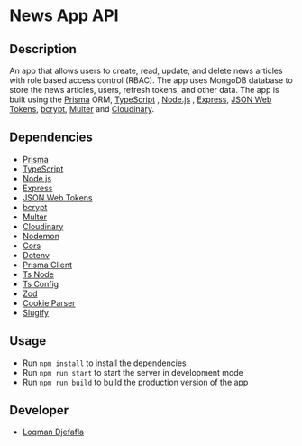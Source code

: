 # News App API

## Description

An app that allows users to create, read, update, and delete news articles with role based access control (RBAC). The app uses MongoDB database to store the news articles, users, refresh tokens, and other data. The app is built using the [Prisma](https://pris.ly/d/prisma) ORM, [TypeScript](https://www.typescriptlang.org/) , [Node.js](https://nodejs.org/en/) , [Express](https://expressjs.com/), [JSON Web Tokens](https://www.npmjs.com/package/jsonwebtoken), [bcrypt](https://www.npmjs.com/package/bcrypt), [Multer](https://www.npmjs.com/package/multer) and [Cloudinary](https://cloudinary.com/).

## Dependencies

- [Prisma](https://pris.ly/d/prisma)
- [TypeScript](https://www.typescriptlang.org/)
- [Node.js](https://nodejs.org/en/)
- [Express](https://expressjs.com/)
- [JSON Web Tokens](https://www.npmjs.com/package/jsonwebtoken)
- [bcrypt](https://www.npmjs.com/package/bcrypt)
- [Multer](https://www.npmjs.com/package/multer)
- [Cloudinary](https://cloudinary.com/)
- [Nodemon](https://www.npmjs.com/package/nodemon)
- [Cors](https://www.npmjs.com/package/cors)
- [Dotenv](https://www.npmjs.com/package/dotenv)
- [Prisma Client](https://www.prisma.io/)
- [Ts Node](https://www.npmjs.com/package/ts-node)
- [Ts Config](https://www.typescriptlang.org/docs/handbook/tsconfig-json.html)
- [Zod](https://www.npmjs.com/package/zod)
- [Cookie Parser](https://www.npmjs.com/package/cookie-parser)
- [Slugify](https://www.npmjs.com/package/slugify)

## Usage

- Run `npm install` to install the dependencies
- Run `npm run start` to start the server in development mode
- Run `npm run build` to build the production version of the app

## Developer

- [Loqman Djefafla](https://github.com/loqman1235)
